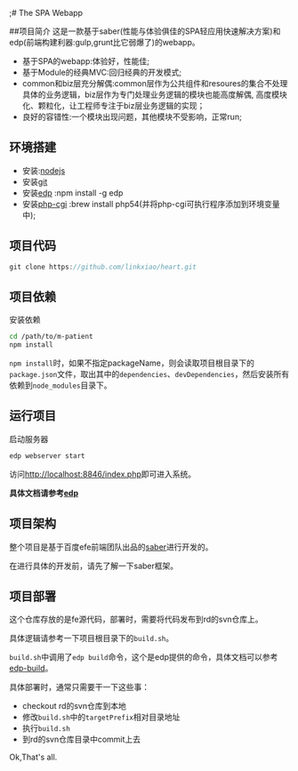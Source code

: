 ;# The SPA Webapp

##项目简介
这是一款基于saber(性能与体验俱佳的SPA轻应用快速解决方案)和edp(前端构建利器:gulp,grunt比它弱爆了)的webapp。
- 基于SPA的webapp:体验好，性能佳;
- 基于Module的经典MVC:回归经典的开发模式;
- common和biz层充分解偶:common层作为公共组件和resoures的集合不处理具体的业务逻辑，biz层作为专门处理业务逻辑的模块也能高度解偶,
高度模块化、颗粒化，让工程师专注于biz层业务逻辑的实现；
- 良好的容错性:一个模块出现问题，其他模块不受影响，正常run;

## 环境搭建
- 安装:[nodejs](https://nodejs.org/en/)
- 安装[git](http://git-scm.com/)
- 安装[edp](https://github.com/ecomfe/edp) :npm install -g edp
- 安装[php-cgi](http://stackoverflow.com/questions/27232483/how-to-install-php-cgi-as-a-plugin-in-mac-os-os-x-10-10) :brew install php54(并将php-cgi可执行程序添加到环境变量中);

## 项目代码
```javascript
git clone https://github.com/linkxiao/heart.git
```

## 项目依赖
安装依赖

```bash
cd /path/to/m-patient
npm install
```

`npm install`时，如果不指定packageName，则会读取项目根目录下的`package.json`文件，取出其中的`dependencies`、`devDependencies`，然后安装所有依赖到`node_modules`目录下。

## 运行项目

启动服务器

```bash
edp webserver start
```

访问[http://localhost:8846/index.php](http://localhost:8846/index.php)即可进入系统。

**具体文档请参考[edp](https://github.com/ecomfe/edp)**

## 项目架构

整个项目是基于百度efe前端团队出品的[saber](https://github.com/ecomfe/saber)进行开发的。

在进行具体的开发前，请先了解一下saber框架。

## 项目部署

这个仓库存放的是fe源代码，部署时，需要将代码发布到rd的svn仓库上。

具体逻辑请参考一下项目根目录下的`build.sh`。

`build.sh`中调用了`edp build`命令，这个是edp提供的命令，具体文档可以参考[edp-build](https://github.com/ecomfe/edp-build)。

具体部署时，通常只需要干一下这些事：

- checkout rd的svn仓库到本地
- 修改`build.sh`中的`targetPrefix`相对目录地址
- 执行`build.sh`
- 到rd的svn仓库目录中commit上去

Ok,That's all.

